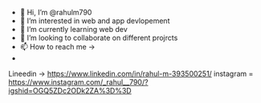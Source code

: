 - 👋 Hi, I’m @rahulm790
- 👀 I’m interested in web and app devlopement
- 🌱 I’m currently learning  web dev
- 💞️ I’m looking to collaborate on different projrcts
- 📫 How to reach me  ->
-  
Lineedin -> https://www.linkedin.com/in/rahul-m-393500251/
instagram = https://www.instagram.com/_rahul__790/?igshid=OGQ5ZDc2ODk2ZA%3D%3D


